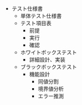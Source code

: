 - テスト仕様書
    - 単体テスト仕様書
    - テスト項目表
        - 前提
        - 実行
        - 確認
    - ホワイトボックステスト
        - 詳細設計、実装
    - ブラックボックステスト
        - 機能設計
            - 同値分割
            - 境界値分析
            - エラー推測